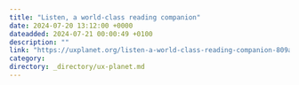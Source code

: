 ```yaml
---
title: "Listen, a world-class reading companion"
date: 2024-07-20 13:12:00 +0000
dateadded: 2024-07-21 00:00:49 +0100
description: ""
link: "https://uxplanet.org/listen-a-world-class-reading-companion-809ae09c06c4?source=rss----819cc2aaeee0---4"
category:
directory: _directory/ux-planet.md
---
```

